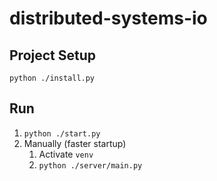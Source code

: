 # distributed-systems-io

## Project Setup
`python ./install.py`

## Run
1. `python ./start.py`
2. Manually (faster startup)
   1. Activate `venv`
   2. `python ./server/main.py`